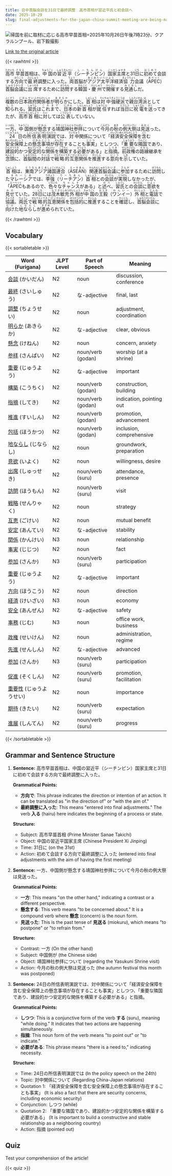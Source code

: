 ```yaml
---
title: 日中首脳会談を31日で最終調整　高市首相が習近平氏と初会談へ
date: 2025-10-29
slug: final-adjustments-for-the-japan-china-summit-meeting-are-being-made-on-the-31st-as-prime-minister-takai-is-set-to-have-his-first-meeting-with-xi-jinping
---
```


![帰国を前に取材に応じる高市早苗首相=2025年10月26日午後7時23分、クアラルンプール、岩下毅撮影](https://www.asahicom.jp/imgopt/img/548a204cfe/comm_L/AS20251029003127.jpg "帰国を前に取材に応じる高市早苗首相=2025年10月26日午後7時23分、クアラルンプール、岩下毅撮影")

[Link to the original article](https://asahi.com/articles/ASTBY2WD5TBYUTFK00RM.html?iref=comtop_7_05)

{{< rawhtml >}}
<p><ruby>高市<rt>たかいち</rt></ruby> <ruby>早苗<rt>さなえ</rt></ruby>首相は、<ruby>中国<rt>ちゅうごく</rt></ruby>の<ruby>習近平<rt>しゅうきんぺい</rt></ruby>（<ruby>シーチンピン<rt>しーちんぴん</rt></ruby>）<ruby>国家主席<rt>こっかしゅせき</rt></ruby>と31<ruby>日<rt>にち</rt></ruby>に<ruby>初めて<rt>はじめて</rt></ruby>会談する<ruby>方向<rt>ほうこう</rt></ruby>で<ruby>最終<rt>さいしゅう</rt></ruby>調整に入った。<ruby>両<rt>りょう</rt></ruby>首脳が<ruby>アジア太平洋<rt>あじあたいへいよう</rt></ruby>経済<ruby>協力<rt>きょうりょく</rt></ruby>会議（<ruby>APEC<rt>あぺっく</rt></ruby>）<ruby>首脳会議<rt>しゅのうかいぎ</rt></ruby>に<ruby>出席<rt>しゅっせき</rt></ruby>するために<ruby>訪問<rt>ほうもん</rt></ruby>する<ruby>韓国<rt>かんこく</rt></ruby>・<ruby>慶州<rt>けいしゅう</rt></ruby>で<ruby>開催<rt>かいさい</rt></ruby>する<ruby>見通し<rt>みとおし</rt></ruby>だ。</p>

<p><ruby>複数<rt>ふくすう</rt></ruby>の<ruby>日本<rt>にほん</rt></ruby><ruby>政府<rt>せいふ</rt></ruby><ruby>関係者<rt>かんけいしゃ</rt></ruby>が<ruby>明らか<rt>あきらか</rt></ruby>にした。<ruby>首相<rt>しゅしょう</rt></ruby>は<ruby>対中<rt>たいちゅう</rt></ruby><ruby>強硬派<rt>きょうこうは</rt></ruby>で<ruby>親<rt>しん</rt></ruby><ruby>台湾<rt>たいわん</rt></ruby><ruby>派<rt>は</rt></ruby>として<ruby>知ら<rt>しら</rt></ruby>れる。<ruby>習氏<rt>しゅうし</rt></ruby>は<ruby>これまで<rt>これまで</rt></ruby>、<ruby>日本<rt>にほん</rt></ruby>の<ruby>新<rt>しん</rt></ruby><ruby>首相<rt>しゅしょう</rt></ruby>が<ruby>就任<rt>しゅうにん</rt></ruby>すれば<ruby>当日<rt>とうじつ</rt></ruby>に<ruby>祝電<rt>しゅくでん</rt></ruby>を<ruby>送<rt>おく</rt></ruby>ってきたが、<ruby>高市<rt>たかいち</rt></ruby><ruby>首相<rt>しゅしょう</rt></ruby>に<ruby>対<rt>たい</rt></ruby>しては<ruby>公表<rt>こうひょう</rt></ruby>していない。</p>

<p><ruby>一方<rt>いっぱん</rt></ruby>、<ruby>中国<rt>ちゅうごく</rt></ruby>側が<ruby>懸念<rt>けねん</rt></ruby>する<ruby>靖国神社<rt>やすくにじんじゃ</rt></ruby><ruby>参拝<rt>さんぱい</rt></ruby>について<ruby>今月<rt>こんげつ</rt></ruby>の<ruby>秋<rt>あき</rt></ruby>の<ruby>例大祭<rt>れいたいさい</rt></ruby>は<ruby>見送<rt>みおく</rt></ruby>った。<ruby>24<rt>にじゅうよん</rt></ruby>日の<ruby>所信表明<rt>しょしんひょうめい</rt></ruby><ruby>演説<rt>えんだつ</rt></ruby>では、<ruby>対中<rt>たいちゅう</rt></ruby>関係について「<ruby>経済<rt>けいざい</rt></ruby><ruby>安全保障<rt>あんぜんほしょう</rt></ruby>を<ruby>含<rt>ふく</rt></ruby>む<ruby>安全保障<rt>あんぜんほしょう</rt></ruby>上の<ruby>懸念事項<rt>けねんじこう</rt></ruby>が<ruby>存在<rt>そんざい</rt></ruby>することも<ruby>事実<rt>じじつ</rt></ruby>」としつつ、「<ruby>重要<rt>じゅうよう</rt></ruby>な<ruby>隣国<rt>りんごく</rt></ruby>であり、<ruby>建設的<rt>けんせつてき</rt></ruby>かつ<ruby>安定的<rt>あんていてき</rt></ruby>な<ruby>関係<rt>かんけい</rt></ruby>を<ruby>構築<rt>こうちく</rt></ruby>する<ruby>必要<rt>ひつよう</rt></ruby>がある」と<ruby>指摘<rt>してき</rt></ruby>。<ruby>前政権<rt>ぜんせいけん</rt></ruby>の<ruby>路線<rt>ろせん</rt></ruby>継承を<ruby>念頭<rt>ねんとう</rt></ruby>に、<ruby>首脳間<rt>しゅのうかん</rt></ruby>の<ruby>対話<rt>たいわ</rt></ruby>で<ruby>戦略的<rt>せんりゃくてき</rt></ruby><ruby>互恵関係<rt>ごけいかんけい</rt></ruby>を<ruby>推進<rt>すいしん</rt></ruby>する<ruby>意向<rt>いこう</rt></ruby>を<ruby>示<rt>しめ</rt></ruby>していた。</p>

<p><ruby>首相<rt>しゅしょう</rt></ruby>は、<ruby>東南アジア<rt>とうなんあじあ</rt></ruby><ruby>諸国<rt>しょこく</rt></ruby><ruby>連合<rt>れんごう</rt></ruby>（<ruby>ASEAN<rt>えーせあん</rt></ruby>）<ruby>関連<rt>かんれん</rt></ruby><ruby>首脳<rt>しゅのう</rt></ruby><ruby>会議<rt>かいぎ</rt></ruby>に<ruby>参加<rt>さんか</rt></ruby>するために<ruby>訪問<rt>ほうもん</rt></ruby>した<ruby>マレーシア<rt>まれーしあ</rt></ruby>では、<ruby>李強<rt>りきょう</rt></ruby>（<ruby>リーチアン<rt>りーちあん</rt></ruby>）<ruby>首相<rt>しゅしょう</rt></ruby>との<ruby>会談<rt>かいだん</rt></ruby>が<ruby>実現<rt>じつげん</rt></ruby>しなかったが、「<ruby>APEC<rt>えーぺっく</rt></ruby>もあるので、<ruby>色々<rt>いろいろ</rt></ruby>な<ruby>チャンス<rt>ちゃんす</rt></ruby>がある」と<ruby>述べ<rt>のべ</rt></ruby>、<ruby>習氏<rt>しゅうし</rt></ruby>との<ruby>会談<rt>かいだん</rt></ruby>に<ruby>意欲<rt>いよく</rt></ruby>を<ruby>見せ<rt>みせ</rt></ruby>ていた。28<ruby>日<rt>にち</rt></ruby>には<ruby>茂木<rt>もてぎ</rt></ruby><ruby>敏充<rt>としみつ</rt></ruby><ruby>外相<rt>がいしょう</rt></ruby>が<ruby>中国<rt>ちゅうごく</rt></ruby>の<ruby>王毅<rt>おうき</rt></ruby>（<ruby>ワンイー<rt>わんいー</rt></ruby>）<ruby>外相<rt>がいしょう</rt></ruby>と<ruby>電話<rt>でんわ</rt></ruby>で<ruby>協議<rt>きょうぎ</rt></ruby>。<ruby>両氏<rt>りょうし</rt></ruby>で<ruby>戦略<rt>せんりゃく</rt></ruby><ruby>的<rt>てき</rt></ruby><ruby>互恵<rt>ごけい</rt></ruby><ruby>関係<rt>かんけい</rt></ruby>を<ruby>包括的<rt>ほうかつてき</rt></ruby>に<ruby>推進<rt>すいしん</rt></ruby>することを<ruby>確認<rt>かくにん</rt></ruby>し、<ruby>首脳<rt>しゅのう</rt></ruby><ruby>会談<rt>かいだん</rt></ruby>に<ruby>向け<rt>むけ</rt></ruby>た<ruby>地ならし<rt>じならし</rt></ruby>が<ruby>進め<rt>すすめ</rt></ruby>られていた。</p>
{{< /rawhtml >}}

## Vocabulary


{{< sortabletable >}}

| Word (Furigana)          | JLPT Level | Part of Speech         | Meaning                                   |
|--------------------------|------------|------------------------|-------------------------------------------|
|[会談](https://jisho.org/search/%E4%BC%9A%E8%AB%87) (かいだん)| N2         | noun                   | discussion, conference                    |
|[最終](https://jisho.org/search/%E6%9C%80%E7%B5%82) (さいしゅう)| N2         | な-adjective           | final, last                               |
|[調整](https://jisho.org/search/%E8%AA%BF%E6%95%B4) (ちょうせい)| N2         | noun                   | adjustment, coordination                  |
|[明らか](https://jisho.org/search/%E6%98%8E%E3%82%89%E3%81%8B) (あきらか)| N2         | な-adjective           | clear, obvious                            |
|[懸念](https://jisho.org/search/%E6%87%B8%E5%BF%B5) (けねん)| N2         | noun                   | concern, anxiety                          |
|[参拝](https://jisho.org/search/%E5%8F%82%E6%8B%9D) (さんぱい)| N2         | noun/verb (godan)     | worship (at a shrine)                    |
|[重要](https://jisho.org/search/%E9%87%8D%E8%A6%81) (じゅうよう)| N2         | な-adjective           | important                                 |
|[構築](https://jisho.org/search/%E6%A7%8B%E7%AF%89) (こうちく)| N2         | noun/verb (godan)     | construction, building                    |
|[指摘](https://jisho.org/search/%E6%8C%87%E6%91%98) (してき)| N2         | noun/verb (godan)     | indication, pointing out                  |
|[推進](https://jisho.org/search/%E6%8E%A8%E9%80%B2) (すいしん)| N2         | noun/verb (godan)     | promotion, advancement                    |
|[包括](https://jisho.org/search/%E5%8C%85%E6%8B%AC) (ほうかつ)| N2         | noun/verb (godan)     | inclusion, comprehensive                  |
|[地ならし](https://jisho.org/search/%E5%9C%B0%E3%81%AA%E3%82%89%E3%81%97) (じならし)| N2         | noun                   | groundwork, preparation                   |
|[意欲](https://jisho.org/search/%E6%84%8F%E6%AC%B2) (いよく)| N2         | noun                   | willingness, desire                       |
|[出席](https://jisho.org/search/%E5%87%BA%E5%B8%AD) (しゅっせき)| N2         | noun/verb (suru)      | attendance, presence                      |
|[訪問](https://jisho.org/search/%E8%A8%AA%E5%95%8F) (ほうもん)| N2         | noun/verb (suru)      | visit                                     |
|[戦略](https://jisho.org/search/%E6%88%A6%E7%95%A5) (せんりゃく)| N2         | noun                   | strategy                                  |
|[互恵](https://jisho.org/search/%E4%BA%92%E6%81%B5) (ごけい)| N2         | noun                   | mutual benefit                            |
|[安定](https://jisho.org/search/%E5%AE%89%E5%AE%9A) (あんてい)| N2         | な-adjective           | stability                                 |
|[関係](https://jisho.org/search/%E9%96%A2%E4%BF%82) (かんけい)| N3         | noun                   | relationship                              |
|[事実](https://jisho.org/search/%E4%BA%8B%E5%AE%9F) (じじつ)| N2         | noun                   | fact                                      |
|[参加](https://jisho.org/search/%E5%8F%82%E5%8A%A0) (さんか)| N3         | noun/verb (suru)      | participation                             |
|[重要](https://jisho.org/search/%E9%87%8D%E8%A6%81) (じゅうよう)| N2         | な-adjective           | important                                 |
|[方向](https://jisho.org/search/%E6%96%B9%E5%90%91) (ほうこう)| N2         | noun                   | direction                                 |
|[経済](https://jisho.org/search/%E7%B5%8C%E6%B8%88) (けいざい)| N3         | noun                   | economy                                   |
|[安全](https://jisho.org/search/%E5%AE%89%E5%85%A8) (あんぜん)| N2         | な-adjective           | safety                                    |
|[事務](https://jisho.org/search/%E4%BA%8B%E5%8B%99) (じむ)| N3         | noun                   | office work, business                     |
|[政権](https://jisho.org/search/%E6%94%BF%E6%A8%A9) (せいけん)| N2         | noun                   | administration, regime                    |
|[先進](https://jisho.org/search/%E5%85%88%E9%80%B2) (せんしん)| N2         | な-adjective           | advanced                                  |
|[参加](https://jisho.org/search/%E5%8F%82%E5%8A%A0) (さんか)| N3         | noun/verb (suru)      | participation                             |
|[促進](https://jisho.org/search/%E4%BF%83%E9%80%B2) (そくしん)| N2         | noun/verb (suru)      | promotion, facilitation                   |
|[重要性](https://jisho.org/search/%E9%87%8D%E8%A6%81%E6%80%A7) (じゅうようせい)| N2         | noun                   | importance                                 |
|[期待](https://jisho.org/search/%E6%9C%9F%E5%BE%85) (きたい)| N2         | noun/verb (suru)      | expectation                                |
|[進展](https://jisho.org/search/%E9%80%B2%E5%B1%95) (しんてん)| N2         | noun/verb (suru)      | progress                                   |

{{< /sortabletable >}}


## Grammar and Sentence Structure

1. **Sentence:** 高市早苗首相は、中国の習近平（シーチンピン）国家主席と31日に初めて会談する方向で最終調整に入った。

   **Grammatical Points:**
   - **方向で**: This phrase indicates the direction or intention of an action. It can be translated as "in the direction of" or "with the aim of."
   - **最終調整に入った**: This means "entered into final adjustments." The verb **入る** (hairu) here indicates the beginning of a process or state.

   **Structure:**
   - Subject: 高市早苗首相 (Prime Minister Sanae Takichi)
   - Object: 中国の習近平国家主席 (Chinese President Xi Jinping)
   - Time: 31日に (on the 31st)
   - Action: 初めて会談する方向で最終調整に入った (entered into final adjustments with the aim of having the first meeting)

2. **Sentence:** 一方、中国側が懸念する靖国神社参拝について今月の秋の例大祭は見送った。

   **Grammatical Points:**
   - **一方**: This means "on the other hand," indicating a contrast or a different perspective.
   - **懸念する**: This verb means "to be concerned about." It is a compound verb where **懸念** (concern) is the noun form.
   - **見送った**: This is the past tense of **見送る** (miokuru), which means "to postpone" or "to refrain from."

   **Structure:**
   - Contrast: 一方 (On the other hand)
   - Subject: 中国側が (the Chinese side)
   - Object: 靖国神社参拝について (regarding the Yasukuni Shrine visit)
   - Action: 今月の秋の例大祭は見送った (the autumn festival this month was postponed)

3. **Sentence:** 24日の所信表明演説では、対中関係について「経済安全保障を含む安全保障上の懸念事項が存在することも事実」としつつ、「重要な隣国であり、建設的かつ安定的な関係を構築する必要がある」と指摘。

   **Grammatical Points:**
   - **しつつ**: This is a conjunctive form of the verb **する** (suru), meaning "while doing." It indicates that two actions are happening simultaneously.
   - **指摘**: This noun form of the verb means "to point out" or "to indicate."
   - **必要がある**: This phrase means "there is a need to," indicating necessity.

   **Structure:**
   - Time: 24日の所信表明演説では (In the policy speech on the 24th)
   - Topic: 対中関係について (Regarding China-Japan relations)
   - Quotation 1: 「経済安全保障を含む安全保障上の懸念事項が存在することも事実」 (It is also a fact that there are security concerns, including economic security)
   - Conjunction: しつつ (while)
   - Quotation 2: 「重要な隣国であり、建設的かつ安定的な関係を構築する必要がある」 (It is important to build a constructive and stable relationship as a neighboring country)
   - Action: 指摘 (pointed out)

## Quiz

Test your comprehension of the article!

{{< quiz >}}